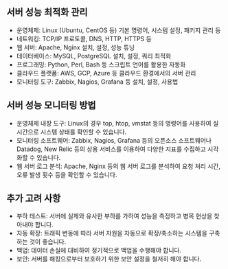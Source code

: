 ## 서버 성능 최적화 관리

- 운영체제: Linux (Ubuntu, CentOS 등) 기본 명령어, 시스템 설정, 패키지 관리 등
- 네트워킹: TCP/IP 프로토콜, DNS, HTTP, HTTPS 등
- 웹 서버: Apache, Nginx 설치, 설정, 성능 튜닝
- 데이터베이스: MySQL, PostgreSQL 설치, 설정, 쿼리 최적화
- 프로그래밍: Python, Perl, Bash 등 스크립트 언어를 활용한 자동화
- 클라우드 플랫폼: AWS, GCP, Azure 등 클라우드 환경에서의 서버 관리
- 모니터링 도구: Zabbix, Nagios, Grafana 등 설치, 설정, 사용법

## 서버 성능 모니터링 방법

- 운영체제 내장 도구: Linux의 경우 top, htop, vmstat 등의 명령어를 사용하여 실시간으로 시스템 상태를 확인할 수 있습니다.
- 모니터링 소프트웨어: Zabbix, Nagios, Grafana 등의 오픈소스 소프트웨어나 Datadog, New Relic 등의 상용 서비스를 이용하여 다양한 지표를 수집하고 시각화할 수 있습니다.
- 웹 서버 로그 분석: Apache, Nginx 등의 웹 서버 로그를 분석하여 요청 처리 시간, 오류 발생 횟수 등을 확인할 수 있습니다.

## 추가 고려 사항

- 부하 테스트: 서버에 실제와 유사한 부하를 가하여 성능을 측정하고 병목 현상을 찾아내야 합니다.
- 자동 확장: 트래픽 변동에 따라 서버 자원을 자동으로 확장/축소하는 시스템을 구축하는 것이 좋습니다.
- 백업: 데이터 손실에 대비하여 정기적으로 백업을 수행해야 합니다.
- 보안: 서버를 해킹으로부터 보호하기 위한 보안 설정을 철저히 해야 합니다.